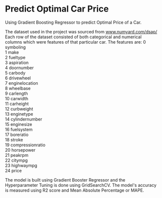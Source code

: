# Predict Optimal Car Price
Using Gradient Boosting Regressor to predict Optimal Price of a Car.

The dataset used in the project was sourced from www.numyard.com/dsap/
Each row of the dataset consisted of both categorical and numerical columns which were features of that particular car.
The features are:
 0   symboling         
 1   make              
 2   fueltype          
 3   aspiration        
 4   doornumber        
 5   carbody           
 6   drivewheel        
 7   enginelocation    
 8   wheelbase        
 9   carlength         
 10  carwidth          
 11  carheight         
 12  curbweight        
 13  enginetype        
 14  cylindernumber    
 15  enginesize        
 16  fuelsystem        
 17  boreratio         
 18  stroke            
 19  compressionratio  
 20  horsepower        
 21  peakrpm            
 22  citympg           
 23  highwaympg         
 24  price
 
The model is built using Gradient Booster Regressor and the Hyperparameter Tuning is done using GridSearchCV.
The model's accuracy is measured using R2 score and Mean Absolute Percentage or MAPE.

